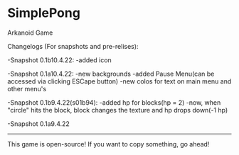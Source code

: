 # SimplePong
 Arkanoid Game

Changelogs (For snapshots and pre-relises):

-Snapshot 0.1b10.4.22:
    -added icon

-Snapshot 0.1a10.4.22:
    -new backgrounds
    -added Pause Menu(can be accessed via clicking ESCape button)
    -new colos for text on main menu and other menu's

-Snapshot 0.1b9.4.22(s01b94):
    -added hp for blocks(hp = 2)
    -now, when "circle" hits the block, block changes the texture and hp drops down(-1 hp)

-Snapshot 0.1a9.4.22

-----------------------

This game is open-source! If you want to copy something, go ahead!
